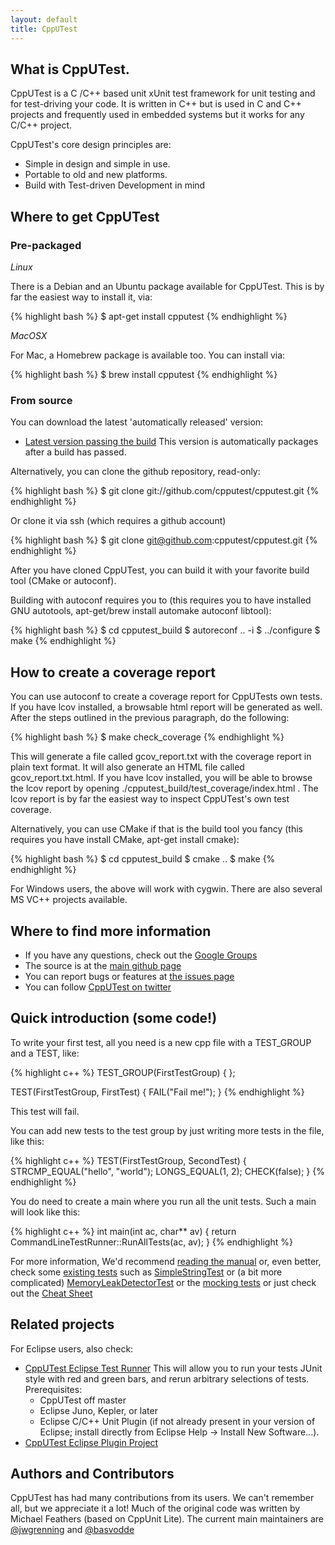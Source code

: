 ```yaml
---
layout: default
title: CppUTest
---
```


## What is CppUTest.

CppUTest is a C /C++ based unit xUnit test framework for unit testing and for test-driving your code. It is written in C++ but is used in C and C++ projects and frequently used in embedded systems but it works for any C/C++ project.

CppUTest's core design principles are:

* Simple in design and simple in use.
* Portable to old and new platforms.
* Build with Test-driven Development in mind

## Where to get CppUTest

### Pre-packaged

*Linux*

There is a Debian and an Ubuntu package available for CppUTest. This is by far the easiest way to install it, via:

{% highlight bash %}
$ apt-get install cpputest
{% endhighlight %}

*MacOSX*

For Mac, a Homebrew package is available too. You can install via:

{% highlight bash %}
$ brew install cpputest
{% endhighlight %}

### From source

You can download the latest 'automatically released' version:

* [Latest version passing the build](https://github.com/cpputest/cpputest.github.io/blob/master/releases/cpputest-3.7dev.tar.gz?raw=true)
This version is automatically packages after a build has passed.

Alternatively, you can clone the github repository, read-only:

{% highlight bash %}
$ git clone git://github.com/cpputest/cpputest.git
{% endhighlight %}

Or clone it via ssh (which requires a github account)

{% highlight bash %}
$ git clone git@github.com:cpputest/cpputest.git
{% endhighlight %}

After you have cloned CppUTest, you can build it with your favorite build tool (CMake or autoconf).

Building with autoconf requires you to (this requires you to have installed GNU autotools, apt-get/brew install automake autoconf libtool):

{% highlight bash %}
$ cd cpputest_build
$ autoreconf .. -i
$ ../configure
$ make
{% endhighlight %}

## How to create a coverage report

You can use autoconf to create a coverage report for CppUTests own tests. If you have lcov installed, a browsable html report will be generated as well. After the steps outlined in the previous paragraph, do the following:

{% highlight bash %}
$ make check_coverage
{% endhighlight %}

This will generate a file called gcov_report.txt with the coverage report in plain text format. It will also generate an HTML file called gcov_report.txt.html. If you have lcov installed, you will be able to browse the lcov report by opening ./cpputest_build/test_coverage/index.html . The lcov report is by far the easiest way to inspect CppUTest's own test coverage.

Alternatively, you can use CMake if that is the build tool you fancy (this requires you have install CMake, apt-get install cmake):

{% highlight bash %}
$ cd cpputest_build
$ cmake ..
$ make
{% endhighlight %}

For Windows users, the above will work with cygwin. There are also several MS VC++ projects available.

## Where to find more information

* If you have any questions, check out the [Google Groups](https://groups.google.com/forum/?fromgroups#!forum/cpputest)
* The source is at the [main github page](https://github.com/cpputest/cpputest)
* You can report bugs or features at [the issues page](https://github.com/cpputest/cpputest/issues)
* You can follow [CppUTest on twitter](https://twitter.com/CppUTest)

## Quick introduction (some code!)

To write your first test, all you need is a new cpp file with a TEST_GROUP and a TEST, like:

{% highlight c++ %}
TEST_GROUP(FirstTestGroup)
{
};

TEST(FirstTestGroup, FirstTest)
{
   FAIL("Fail me!");
}
{% endhighlight %}

This test will fail.

You can add new tests to the test group by just writing more tests in the file, like this:

{% highlight c++ %}
TEST(FirstTestGroup, SecondTest)
{
   STRCMP_EQUAL("hello", "world");
   LONGS_EQUAL(1, 2);
   CHECK(false);
}
{% endhighlight %}

You do need to create a main where you run all the unit tests. Such a main will look like this:

{% highlight c++ %}
int main(int ac, char** av)
{
   return CommandLineTestRunner::RunAllTests(ac, av);
}
{% endhighlight %}

For more information, We'd recommend [reading the manual](manual.html) or, even better, check some [existing tests](https://github.com/cpputest/cpputest/tree/master/tests) such as [SimpleStringTest](https://github.com/cpputest/cpputest/blob/master/tests/CppUTest/SimpleStringTest.cpp) or (a bit more complicated) [MemoryLeakDetectorTest](https://github.com/cpputest/cpputest/blob/master/tests/CppUTest/MemoryLeakDetectorTest.cpp) or the [mocking tests](https://github.com/cpputest/cpputest/blob/master/tests/CppUTestExt/MockSupportTest.cpp) or just check out the [Cheat Sheet](https://github.com/cpputest/cpputest/blob/master/tests/CppUTest/CheatSheetTest.cpp)

## Related projects

For Eclipse users, also check:
* [CppUTest Eclipse Test Runner](https://github.com/tcmak/CppUTestEclipseJunoTestRunner) This will allow you to run your tests JUnit style with red and green bars, and rerun arbitrary selections of tests.
Prerequisites:
  - CppUTest off master
  - Eclipse Juno, Kepler, or later
  - Eclipse C/C++ Unit Plugin (if not already present in your version of Eclipse; install directly from Eclipse Help -> Install New Software...).
* [CppUTest Eclipse Plugin Project](https://github.com/cpputest/CppUTestEclipsePlugin)

## Authors and Contributors

CppUTest has had many contributions from its users. We can't remember all, but we appreciate it a lot! Much of the original code was written by Michael Feathers (based on CppUnit Lite). The current main maintainers are [@jwgrenning](https://github.com/jwgrenning) and [@basvodde](https://github.com/basvodde)
